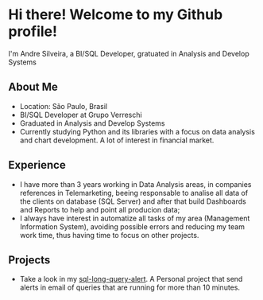 # Hi there! Welcome to my Github profile! 

I'm Andre Silveira, a BI/SQL Developer, gratuated in Analysis and Develop Systems

## About Me 
- Location: São Paulo, Brasil
- BI/SQL Developer at Grupo Verreschi
- Graduated in Analysis and Develop Systems
- Currently studying Python and its libraries with a focus on data analysis and chart development. A lot of interest in financial market. 

## Experience 
* I have more than 3 years working in Data Analysis areas, in companies references in Telemarketing, beeing responsable to analise all data of the clients on database (SQL Server) and after that build Dashboards and Reports to help and point all producion data;
* I always have interest in automatize all tasks of my area (Management Information System), avoiding possible errors and reducing my team work time, thus having time to focus on other projects.

## Projects 
* Take a look in my [sql-long-query-alert](https://github.com/SilveiraAndre/sql-long-query-alert). A Personal project that send alerts in email of queries that are running for more than 10 minutes.
